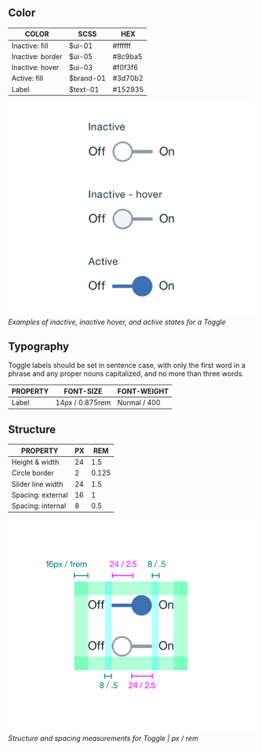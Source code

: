 ## Color

| COLOR                 | SCSS     | HEX      |
|-----------------------|----------|----------|
| Inactive: fill        | $ui-01   | #ffffff  |
| Inactive: border      | $ui-05   | #8c9ba5  |
| Inactive: hover       | $ui-03   | #f0f3f6  |
| Active: fill          | $brand-01| #3d70b2  |
| Label                 | $text-01 | #152935  |

![Inactive, inactive hover, and active states for a Toggle](images/toggle-style-1.png)
_Examples of inactive, inactive hover, and active states for a Toggle_

## Typography

Toggle labels should be set in sentence case, with only the first word in a phrase and any proper nouns capitalized, and no more than three words.

| PROPERTY | FONT-SIZE     | FONT-WEIGHT |
|----------|-----------------|--------------|
| Label    | 14px / 0.875rem | Normal / 400 |

## Structure

| PROPERTY          | PX | REM   |
|-------------------|----|-------|
| Height & width    | 24 | 1.5   |
| Circle border     | 2  | 0.125 |
| Slider line width      | 24 | 1.5   |
| Spacing: external | 16 | 1     |
| Spacing: internal | 8  | 0.5   |

![Structure and spacing measurements for toggle](images/toggle-style-2.png)
_Structure and spacing measurements for Toggle | px / rem_
